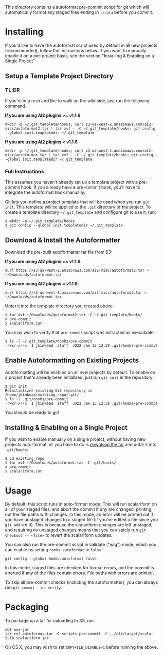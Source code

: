 This directory contains a autoformat pre-commit script for git which will automatically format any staged files
ending in `.scala` before you commit.

# Installing

If you'd like to have the autoformat script used by default in all new projects (recommended), follow the
instructions below. If you want to manually enable it on a per-project basis, see the section
"Installing & Enabling on a Single Project"

## Setup a Template Project Directory

### TL;DR

If you're in a rush and like to walk on the wild side, just run the following command.

**If you are using AI2 plugins >= v1.1.6**

```mkdir -p ~/.git_template/hooks; curl s3-us-west-2.amazonaws.com/ai2-misc/autoformat2.tar | tar xvf - -C ~/.git_template/hooks; git config --global init.templatedir ~/.git_template```

**If you are using AI2 plugins < v1.1.6**

```mkdir -p ~/.git_template/hooks; curl s3-us-west-2.amazonaws.com/ai2-misc/autoformat.tar | tar xvf - -C ~/.git_template/hooks; git config --global init.templatedir ~/.git_template```

### Full Instructions

This assumes you haven't already set up a template project with a pre-commit hook. If you already have a pre-commit hook, you'll have to integrate the autoformat hook manually.

Git lets you define a project template that will be used when you run `git init`. This template will be applied to
the `.git` directory of the project. To create a template directory `~/.git_template` and configure git to use it,
run:
```
$ mkdir -p ~/.git_template/hooks
$ git config --global init.templatedir ~/.git_template
```

## Download & Install the Autoformatter

Download the pre-built autoformatter tar file from S3:

**If you are using AI2 plugins >= v1.1.6**:
```shell
curl https://s3-us-west-2.amazonaws.com/ai2-misc/autoformat2.tar > ~/Downloads/autoformat.tar
```

**If you are using AI2 plugins < v1.1.6**:
```shell
curl https://s3-us-west-2.amazonaws.com/ai2-misc/autoformat.tar > ~/Downloads/autoformat.tar
```

Untar it into the template directory you created above:
```
$ tar xvf ~/Downloads/autoformat2.tar -C ~/.git_template/hooks/
x pre-commit
x scalariform.jar
```

You may wish to verify that `pre-commit` script was extracted as executable:
```
$ ls -l ~/.git_template/hooks/pre-commit
-rwxr-xr-x  1 jkinkead  staff  3022 Jan 13 12:39 .git/hooks/pre-commit
```

## Enable Autoformatting on Existing Projects

Autoformatting will be enabled on all new projects by default. To enable on a project that's already been
initialized, just run `git init` in the repository:
```
$ git init
Reinitialized existing Git repository in /home/jkinkead/existing_repo/.git/
$ ls -l .git/hooks/pre-commit
-rwxr-xr-x  1 jkinkead  staff  3022 Jan 13 12:39 .git/hooks/pre-commit
```

You should be ready to go!


## Installing & Enabling on a Single Project

If you wish to enable manually on a single project, without having new projects auto-format, all you have to do
is [download the tar](https://s3-us-west-2.amazonaws.com/ai2-misc/autoformat.tar) and untar it into `.git/hooks`:
```
$ cd existing_repo
$ tar xvf ~/Downloads/autoformat.tar -C .git/hooks/
x pre-commit
x scalariform.jar
```

# Usage

By default, this script runs in auto-format mode. This will run scalariform on all of your staged files, and abort
the commit if any are changed, printing out the file paths with changes. In this mode, an error will be printed out if you have unstaged changes
to a staged file (if you've edited a file since you `git add`-ed it). This is because the scalariform changes are
left unstaged, and requiring no unstaged changes means that you can safely run `git checkout -- <file>` to
revert the scalariform updates. 

You can also run the pre-commit script in validate ("nag") mode, which you can enable by setting `hooks.autoformat`
to `false`:
```
git config --global hooks.autoformat false
```
In this mode, staged files are checked for format errors, and the commit is aborted if any of the files contain
errors. File paths with errors are printed.

To skip all pre-commit checks (including the autoformatter), you can always run `git commit --no-verify`.

# Packaging

To package up a tar for uploading to S3, run:

```
sbt one-jar
tar cvf autoformat.tar -C scripts pre-commit -C ../cli/target/scala-2.10 scalariform.jar
```

On OS X, you may wish to set `COPYFILE_DISABLE=1` before running the above.
